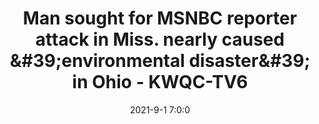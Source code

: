 ---
"title": "Man sought for MSNBC reporter attack in Miss. nearly caused &amp;#39;environmental disaster&amp;#39; in Ohio - KWQC-TV6"
"date": "2021-9-1 7:0:0"
"feed_name": "GOOGLENEWSDRILLING"
"feed_website": "https://news.google.com/search?q=drilling%2Bincident&hl=en-US&gl=US&ceid=US:en"
"feed_rss": "https://news.google.com/rss/search?q=drilling%2Bincident&hl=en-US&gl=US&ceid=US:en"
"link": "https://www.kwqc.com/2021/09/01/man-sought-msnbc-reporter-attack-miss-nearly-caused-environmental-disaster-ohio/"
"file": "_posts/2021-1-1-3e290e800c135f7f3ff7f0340d7e45bd81daaa36.md"
"accident": "1"
"drilling": "0"
"dead": "0"
"injured": "0"
---